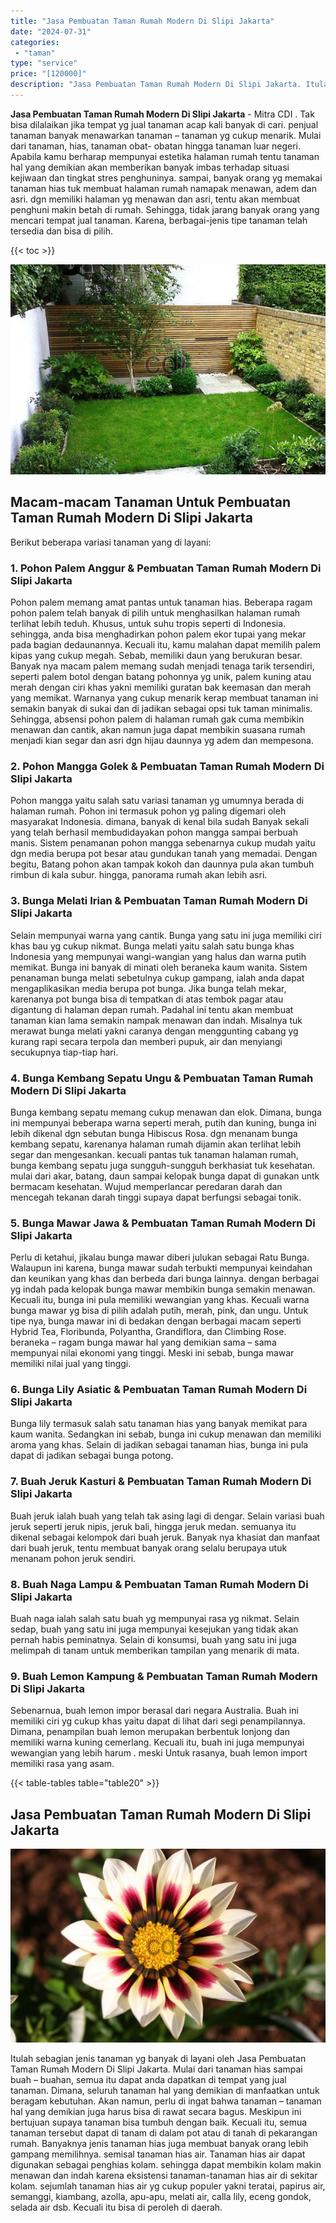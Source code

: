 ```yaml
---
title: "Jasa Pembuatan Taman Rumah Modern Di Slipi Jakarta"
date: "2024-07-31"
categories:
 - "taman"
type: "service"
price: "[120000]"
description: "Jasa Pembuatan Taman Rumah Modern Di Slipi Jakarta. Itulah sebagian jenis tanaman yg banyak di layani oleh Jasa Pembuatan Taman Rumah Modern Di Slipi Jakarta...."
---
```


**Jasa Pembuatan Taman Rumah Modern Di Slipi Jakarta** - Mitra CDI . Tak bisa dilalaikan jika tempat yg jual tanaman acap kali banyak di cari. penjual tanaman banyak menawarkan tanaman – tanaman yg cukup menarik. Mulai dari tanaman, hias, tanaman obat- obatan hingga tanaman luar negeri. Apabila kamu berharap mempunyai estetika halaman rumah tentu tanaman hal yang demikian akan memberikan banyak imbas terhadap situasi kejiwaan dan tingkat stres penghuninya. sampai, banyak orang yg memakai tanaman hias tuk membuat halaman rumah namapak menawan, adem dan asri. dgn memiliki halaman yg menawan dan asri, tentu akan membuat penghuni makin betah di rumah. Sehingga, tidak jarang banyak orang yang mencari tempat jual tanaman. Karena, berbagai-jenis tipe tanaman telah tersedia dan bisa di pilih.

{{< toc >}}

![Jasa Pembuatan Taman Rumah Modern Di Slipi Jakarta](/images/taman/taman-mini.jpg)

## Macam-macam Tanaman Untuk Pembuatan Taman Rumah Modern Di Slipi Jakarta

Berikut beberapa variasi tanaman yang di layani:

### 1\. Pohon Palem Anggur & Pembuatan Taman Rumah Modern Di Slipi Jakarta

Pohon palem memang amat pantas untuk tanaman hias. Beberapa ragam pohon palem telah banyak di pilih untuk menghasilkan halaman rumah terlihat lebih teduh. Khusus, untuk suhu tropis seperti di Indonesia. sehingga, anda bisa menghadirkan pohon palem ekor tupai yang mekar pada bagian dedaunannya. Kecuali itu, kamu malahan dapat memilih palem kipas yang cukup megah. Sebab, memiliki daun yang berukuran besar. Banyak nya macam palem memang sudah menjadi tenaga tarik tersendiri, seperti palem botol dengan batang pohonnya yg unik, palem kuning atau merah dengan ciri khas yakni memiliki guratan bak keemasan dan merah yang memikat. Warnanya yang cukup menarik kerap membuat tanaman ini semakin banyak di sukai dan di jadikan sebagai opsi tuk taman minimalis. Sehingga, absensi pohon palem di halaman rumah gak cuma membikin menawan dan cantik, akan namun juga dapat membikin suasana rumah menjadi kian segar dan asri dgn hijau daunnya yg adem dan mempesona.

### 2\. Pohon Mangga Golek & Pembuatan Taman Rumah Modern Di Slipi Jakarta

Pohon mangga yaitu salah satu variasi tanaman yg umumnya berada di halaman rumah. Pohon ini termasuk pohon yg paling digemari oleh masyarakat Indonesia. dimana, banyak di kenal bila sudah Banyak sekali yang telah berhasil membudidayakan pohon mangga sampai berbuah manis. Sistem penamanan pohon mangga sebenarnya cukup mudah yaitu dgn media berupa pot besar atau gundukan tanah yang memadai. Dengan begitu, Batang pohon akan tampak kokoh dan daunnya pula akan tumbuh rimbun di kala subur. hingga, panorama rumah akan lebih asri.

### 3\. Bunga Melati Irian & Pembuatan Taman Rumah Modern Di Slipi Jakarta

Selain mempunyai warna yang cantik. Bunga yang satu ini juga memiliki ciri khas bau yg cukup nikmat. Bunga melati yaitu salah satu bunga khas Indonesia yang mempunyai wangi-wangian yang halus dan warna putih memikat. Bunga ini banyak di minati oleh beraneka kaum wanita. Sistem penanaman bunga melati sebetulnya cukup gampang, ialah anda dapat mengaplikasikan media berupa pot bunga. Jika bunga telah mekar, karenanya pot bunga bisa di tempatkan di atas tembok pagar atau digantung di halaman depan rumah. Padahal ini tentu akan membuat tanaman kian lama semakin nampak menawan dan indah. Misalnya tuk merawat bunga melati yakni caranya dengan menggunting cabang yg kurang rapi secara terpola dan memberi pupuk, air dan menyiangi secukupnya tiap-tiap hari.

### 4\. Bunga Kembang Sepatu Ungu & Pembuatan Taman Rumah Modern Di Slipi Jakarta

Bunga kembang sepatu memang cukup menawan dan elok. Dimana, bunga ini mempunyai beberapa warna seperti merah, putih dan kuning, bunga ini lebih dikenal dgn sebutan bunga Hibiscus Rosa. dgn menanam bunga kembang sepatu, karenanya halaman rumah dijamin akan terlihat lebih segar dan mengesankan. kecuali pantas tuk tanaman halaman rumah, bunga kembang sepatu juga sungguh-sungguh berkhasiat tuk kesehatan. mulai dari akar, batang, daun sampai kelopak bunga dapat di gunakan untk bermacam kesehatan. Wujud memperlancar peredaran darah dan mencegah tekanan darah tinggi supaya dapat berfungsi sebagai tonik.

### 5\. Bunga Mawar Jawa & Pembuatan Taman Rumah Modern Di Slipi Jakarta

Perlu di ketahui, jikalau bunga mawar diberi julukan sebagai Ratu Bunga. Walaupun ini karena, bunga mawar sudah terbukti mempunyai keindahan dan keunikan yang khas dan berbeda dari bunga lainnya. dengan berbagai yg indah pada kelopak bunga mawar membikin bunga semakin menawan. Kecuali itu, bunga ini pula memiliki wewangian yang khas. Kecuali warna bunga mawar yg bisa di pilih adalah putih, merah, pink, dan ungu. Untuk tipe nya, bunga mawar ini di bedakan dengan berbagai macam seperti Hybrid Tea, Floribunda, Polyantha, Grandiflora, dan Climbing Rose. beraneka – ragam bunga mawar hal yang demikian sama – sama mempunyai nilai ekonomi yang tinggi. Meski ini sebab, bunga mawar memiliki nilai jual yang tinggi.

### 6\. Bunga Lily Asiatic & Pembuatan Taman Rumah Modern Di Slipi Jakarta

Bunga lily termasuk salah satu tanaman hias yang banyak memikat para kaum wanita. Sedangkan ini sebab, bunga ini cukup menawan dan memiliki aroma yang khas. Selain di jadikan sebagai tanaman hias, bunga ini pula dapat di jadikan sebagai bunga potong.

### 7\. Buah Jeruk Kasturi & Pembuatan Taman Rumah Modern Di Slipi Jakarta

Buah jeruk ialah buah yang telah tak asing lagi di dengar. Selain variasi buah jeruk seperti jeruk nipis, jeruk bali, hingga jeruk medan. semuanya itu dikenal sebagai kelompok dari buah jeruk. Banyak nya khasiat dan manfaat dari buah jeruk, tentu membuat banyak orang selalu berupaya utuk menanam pohon jeruk sendiri.

### 8\. Buah Naga Lampu & Pembuatan Taman Rumah Modern Di Slipi Jakarta

Buah naga ialah salah satu buah yg mempunyai rasa yg nikmat. Selain sedap, buah yang satu ini juga mempunyai kesejukan yang tidak akan pernah habis peminatnya. Selain di konsumsi, buah yang satu ini juga melimpah di tanam untuk memberikan tampilan yang menarik di mata.

### 9\. Buah Lemon Kampung & Pembuatan Taman Rumah Modern Di Slipi Jakarta

Sebenarnua, buah lemon impor berasal dari negara Australia. Buah ini memiliki ciri yg cukup khas yaitu dapat di lihat dari segi penampilannya. Dimana, penampilan buah lemon merupakan berbentuk lonjong dan memiliki warna kuning cemerlang. Kecuali itu, buah ini juga mempunyai wewangian yang lebih harum . meski Untuk rasanya, buah lemon import memiliki rasa yang asam.

{{< table-tables table="table20" >}}

## Jasa Pembuatan Taman Rumah Modern Di Slipi Jakarta

![Jasa Pembuatan Taman Rumah Modern Di Slipi Jakarta](/images/taman/taman650x400-7.jpg)

Itulah sebagian jenis tanaman yg banyak di layani oleh Jasa Pembuatan Taman Rumah Modern Di Slipi Jakarta. Mulai dari tanaman hias sampai buah – buahan, semua itu dapat anda dapatkan di tempat yang jual tanaman. Dimana, seluruh tanaman hal yang demikian di manfaatkan untuk beragam kebutuhan. Akan namun, perlu di ingat bahwa tanaman – tanaman hal yang demikian juga harus bisa di rawat secara bagus. Meskipun ini bertujuan supaya tanaman bisa tumbuh dengan baik. Kecuali itu, semua tanaman tersebut dapat di tanam di dalam pot atau di tanah di pekarangan rumah. Banyaknya jenis tanaman hias juga membuat banyak orang lebih gampang memilihnya. semisal tanaman hias air. Tanaman hias air dapat digunakan sebagai penghias kolam. sehingga dapat membikin kolam makin menawan dan indah karena eksistensi tanaman-tanaman hias air di sekitar kolam. sejumlah tanaman hias air yg cukup populer yakni teratai, papirus air, semanggi, kiambang, azolla, apu-apu, melati air, calla lily, eceng gondok, selada air dsb. Kecuali itu bisa di peroleh di daerah.
